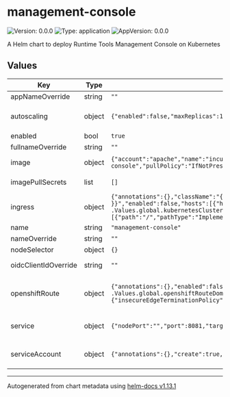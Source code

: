 <!--
   Licensed to the Apache Software Foundation (ASF) under one
   or more contributor license agreements.  See the NOTICE file
   distributed with this work for additional information
   regarding copyright ownership.  The ASF licenses this file
   to you under the Apache License, Version 2.0 (the
   "License"); you may not use this file except in compliance
   with the License.  You may obtain a copy of the License at
     http://www.apache.org/licenses/LICENSE-2.0
   Unless required by applicable law or agreed to in writing,
   software distributed under the License is distributed on an
   "AS IS" BASIS, WITHOUT WARRANTIES OR CONDITIONS OF ANY
   KIND, either express or implied.  See the License for the
   specific language governing permissions and limitations
   under the License.
-->

# management-console

![Version: 0.0.0](https://img.shields.io/badge/Version-0.0.0-informational?style=flat-square) ![Type: application](https://img.shields.io/badge/Type-application-informational?style=flat-square) ![AppVersion: 0.0.0](https://img.shields.io/badge/AppVersion-0.0.0-informational?style=flat-square)

A Helm chart to deploy Runtime Tools Management Console on Kubernetes

## Values

| Key                  | Type   | Default                                                                                                                                                                                                                                                 | Description                                                                                                                                      |
| -------------------- | ------ | ------------------------------------------------------------------------------------------------------------------------------------------------------------------------------------------------------------------------------------------------------- | ------------------------------------------------------------------------------------------------------------------------------------------------ |
| appNameOverride      | string | `""`                                                                                                                                                                                                                                                    | Overrides the deployed application name                                                                                                          |
| autoscaling          | object | `{"enabled":false,"maxReplicas":100,"minReplicas":1,"targetCPUUtilizationPercentage":80}`                                                                                                                                                               | Management Console HorizontalPodAutoscaler configuration (https://kubernetes.io/docs/tasks/run-application/horizontal-pod-autoscale/)            |
| enabled              | bool   | `true`                                                                                                                                                                                                                                                  | Enable or disable Management Console installation                                                                                                |
| fullnameOverride     | string | `""`                                                                                                                                                                                                                                                    | Overrides charts full name                                                                                                                       |
| image                | object | `{"account":"apache","name":"incubator-kie-kogito-management-console","pullPolicy":"IfNotPresent","registry":"docker.io","tag":"main"}`                                                                                                                 | Image source configuration for the Management Console image                                                                                      |
| imagePullSecrets     | list   | `[]`                                                                                                                                                                                                                                                    | Pull secrets used when pulling Management Console image                                                                                          |
| ingress              | object | `{"annotations":{},"className":"{{ .Values.global.kubernetesIngressClass }}","enabled":false,"hosts":[{"host":"management-console.{{ .Values.global.kubernetesClusterDomain }}","paths":[{"path":"/","pathType":"ImplementationSpecific"}]}],"tls":[]}` | Management Console Ingress configuration (https://kubernetes.io/docs/concepts/services-networking/ingress/)                                      |
| name                 | string | `"management-console"`                                                                                                                                                                                                                                  | Component name                                                                                                                                   |
| nameOverride         | string | `""`                                                                                                                                                                                                                                                    | Overrides charts name                                                                                                                            |
| nodeSelector         | object | `{}`                                                                                                                                                                                                                                                    |                                                                                                                                                  |
| oidcClientIdOverride | string | `""`                                                                                                                                                                                                                                                    | Overrides the OIDC Client ID used by the Management Console                                                                                      |
| openshiftRoute       | object | `{"annotations":{},"enabled":false,"host":"management-console.{{ .Values.global.openshiftRouteDomain }}","tls":{"insecureEdgeTerminationPolicy":"None","termination":"edge"}}`                                                                          | Management Console OpenShift Route configuration (https://docs.openshift.com/container-platform/4.14/networking/routes/route-configuration.html) |
| service              | object | `{"nodePort":"","port":8081,"targetPort":8080,"type":"ClusterIP"}`                                                                                                                                                                                      | Management Console Service configuration (https://kubernetes.io/docs/concepts/services-networking/service/)                                      |
| serviceAccount       | object | `{"annotations":{},"create":true,"name":""}`                                                                                                                                                                                                            | Management Console ServiceAccount configuration (https://kubernetes.io/docs/concepts/security/service-accounts/)                                 |

---

Autogenerated from chart metadata using [helm-docs v1.13.1](https://github.com/norwoodj/helm-docs/releases/v1.13.1)
